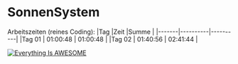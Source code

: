 # SonnenSystem

Arbeitszeiten (reines Coding):
|Tag    |Zeit      |Summe     |
|-------|----------|----------|
|Tag 01 | 01:00:48 | 01:00:48 |
|Tag 02 | 01:40:56 | 02:41:44 |


[![Everything Is AWESOME](https://img.youtube.com/vi/3S-FdxqOacE/maxresdefault)](https://youtu.be/3S-FdxqOacE "SONNENSYSTEM")
